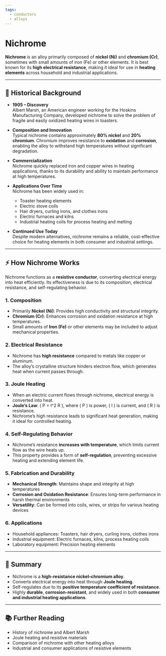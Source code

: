 ```yaml
---
tags:
  - conductors
  - alloys
---
```


# Nichrome

**Nichrome** is an alloy primarily composed of **nickel (Ni)** and **chromium (Cr)**, sometimes with small amounts of iron (Fe) or other elements. It is best known for its **high electrical resistance**, making it ideal for use in **heating elements** across household and industrial applications.

---

## 📜 Historical Background

- **1905 – Discovery**  
  Albert Marsh, an American engineer working for the Hoskins Manufacturing Company, developed nichrome to solve the problem of fragile and easily oxidized heating wires in toasters.

- **Composition and Innovation**  
  Typical nichrome contains approximately **80% nickel** and **20% chromium**. Chromium improves resistance to **oxidation** and **corrosion**, enabling the alloy to withstand high temperatures without significant degradation.

- **Commercialization**  
  Nichrome quickly replaced iron and copper wires in heating applications, thanks to its durability and ability to maintain performance at high temperatures.

- **Applications Over Time**  
  Nichrome has been widely used in:
  - Toaster heating elements  
  - Electric stove coils  
  - Hair dryers, curling irons, and clothes irons  
  - Electric furnaces and kilns  
  - Industrial heating coils for process heating and melting

- **Continued Use Today**  
  Despite modern alternatives, nichrome remains a reliable, cost-effective choice for heating elements in both consumer and industrial settings.

---

## ⚡ How Nichrome Works

Nichrome functions as a **resistive conductor**, converting electrical energy into heat efficiently. Its effectiveness is due to its composition, electrical resistance, and self-regulating behavior.

### 1. Composition
- Primarily **Nickel (Ni)**: Provides high conductivity and structural integrity.  
- **Chromium (Cr)**: Enhances corrosion and oxidation resistance at high temperatures.  
- Small amounts of **Iron (Fe)** or other elements may be included to adjust mechanical properties.

### 2. Electrical Resistance
- Nichrome has **high resistance** compared to metals like copper or aluminum.  
- The alloy’s crystalline structure hinders electron flow, which generates heat when current passes through.

### 3. Joule Heating
- When an electric current flows through nichrome, electrical energy is converted into heat.  
- **Joule’s Law**: \( P = I^2 R \), where \( P \) is power, \( I \) is current, and \( R \) is resistance.  
- Nichrome’s high resistance leads to significant heat generation, making it ideal for controlled heating.

### 4. Self-Regulating Behavior
- Nichrome’s resistance **increases with temperature**, which limits current flow as the wire heats up.  
- This property provides a form of **self-regulation**, preventing excessive heating and extending element life.

### 5. Fabrication and Durability
- **Mechanical Strength**: Maintains shape and integrity at high temperatures  
- **Corrosion and Oxidation Resistance**: Ensures long-term performance in harsh thermal environments  
- **Versatility**: Can be formed into coils, wires, or strips for various heating devices

### 6. Applications
- Household appliances: Toasters, hair dryers, curling irons, clothes irons  
- Industrial equipment: Electric furnaces, kilns, process heating coils  
- Laboratory equipment: Precision heating elements

---

## 🧭 Summary

- Nichrome is a **high-resistance nickel–chromium alloy**.  
- Converts electrical energy into heat through **Joule heating**.  
- Self-regulates due to its **positive temperature coefficient of resistance**.  
- Highly **durable**, **corrosion-resistant**, and widely used in both **consumer and industrial heating applications**.

---

## 📚 Further Reading

- History of nichrome and Albert Marsh  
- Joule heating and resistive materials  
- Comparison of nichrome with other heating alloys  
- Industrial and consumer applications of resistive elements
